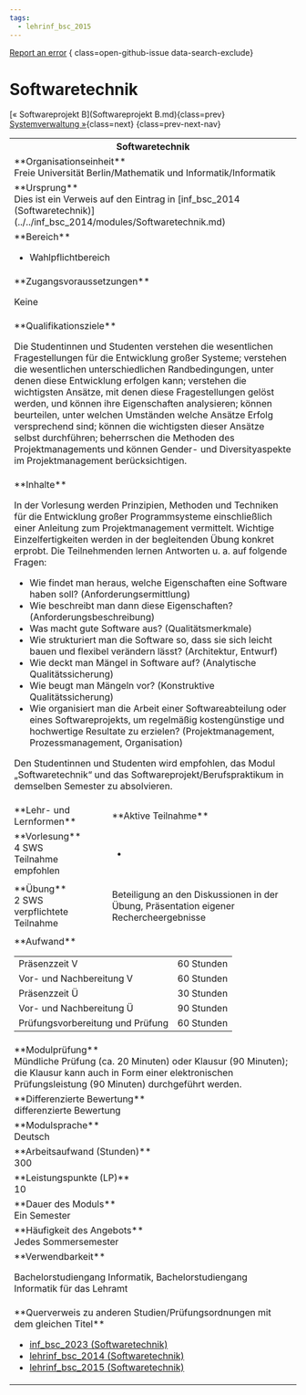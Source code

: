 ```yaml
---
tags:
  - lehrinf_bsc_2015
---
```

[Report an error](https://github.com/SGSSGene/FUB-SUP/issues/new?title=Error%20in%20%22Softwaretechnik%22&body=There%20seems%20to%20be%20an%20error%20in%20module%20%22Softwaretechnik%22%2E%0A%0A%3CDescribe%20here%20a%20slightly%20more%20detailed%20description%20of%20what%20is%20wrong%3E&labels=bug)
{ class=open-github-issue data-search-exclude}

# Softwaretechnik

[« Softwareprojekt B](Softwareprojekt B.md){class=prev}
[Systemverwaltung »](Systemverwaltung.md){class=next}
{class=prev-next-nav}

<table markdown id="moduledesc">
<tr markdown class="moduledesc_head"><th colspan="2">Softwaretechnik </th></tr>
<tr markdown><td colspan="2">**Organisationseinheit**   <br>Freie Universität Berlin/Mathematik und Informatik/Informatik</td></tr>
<tr markdown><td colspan="2">**Ursprung**<br>Dies ist ein Verweis auf den Eintrag in [inf_bsc_2014 (Softwaretechnik)](../../inf_bsc_2014/modules/Softwaretechnik.md)</td></tr>
<tr markdown><td colspan="2">**Bereich**<br>


- Wahlpflichtbereich

</td></tr>

<tr markdown><td colspan="2">**Zugangsvoraussetzungen** <br>

Keine


</td></tr>
<tr markdown><td colspan="2">**Qualifikationsziele**    <br>

Die Studentinnen und Studenten verstehen die wesentlichen Fragestellungen
für die Entwicklung großer Systeme; verstehen die wesentlichen
unterschiedlichen Randbedingungen, unter denen diese Entwicklung erfolgen
kann; verstehen die wichtigsten Ansätze, mit denen diese Fragestellungen
gelöst werden, und können ihre Eigenschaften analysieren; können beurteilen,
unter welchen Umständen welche Ansätze Erfolg versprechend sind; können die
wichtigsten dieser Ansätze selbst durchführen; beherrschen die Methoden des
Projektmanagements und können Gender- und Diversityaspekte im
Projektmanagement berücksichtigen.


</td></tr>
<tr markdown><td colspan="2">**Inhalte**                <br>

In der Vorlesung werden Prinzipien, Methoden und Techniken für die
Entwicklung großer Programmsysteme einschließlich einer Anleitung zum
Projektmanagement vermittelt. Wichtige Einzelfertigkeiten werden in der
begleitenden Übung konkret erprobt. Die Teilnehmenden lernen Antworten u. a.
auf folgende Fragen:

- Wie findet man heraus, welche Eigenschaften eine
  Software haben soll? (Anforderungsermittlung)
- Wie beschreibt man dann diese Eigenschaften? (Anforderungsbeschreibung)
- Was macht gute Software aus? (Qualitätsmerkmale)
- Wie strukturiert man die Software so, dass sie
  sich leicht bauen und flexibel verändern lässt? (Architektur, Entwurf)
- Wie deckt man Mängel in Software auf? (Analytische Qualitätssicherung)
- Wie beugt man Mängeln vor? (Konstruktive Qualitätssicherung)
- Wie organisiert man die Arbeit einer Softwareabteilung oder eines Softwareprojekts, um
  regelmäßig kostengünstige und hochwertige Resultate zu erzielen?
  (Projektmanagement, Prozessmanagement, Organisation)

Den Studentinnen und Studenten wird empfohlen, das Modul „Softwaretechnik“
und das Softwareprojekt/Berufspraktikum in demselben Semester zu
absolvieren.


</td></tr>

<tr markdown><td>**Lehr- und Lernformen**</td><td>**Aktive Teilnahme**</td></tr>
<tr markdown><td> **Vorlesung** <br>4 SWS <br> Teilnahme empfohlen</td><td>

-
</td></tr>
<tr markdown><td> **Übung** <br>2 SWS <br> verpflichtete Teilnahme</td><td>

Beteiligung an den Diskussionen in der Übung, Präsentation eigener Rechercheergebnisse
</td></tr>
<tr markdown><td colspan="2">**Aufwand**                <br>
<table class="aufwand_table">
<tr><td>Präsenzzeit V</td><td>60 Stunden</td></tr>
<tr><td>Vor- und Nachbereitung V</td><td>60 Stunden</td></tr>
<tr><td>Präsenzzeit Ü</td><td>30 Stunden</td></tr>
<tr><td>Vor- und Nachbereitung Ü</td><td>90 Stunden</td></tr>
<tr><td>Prüfungsvorbereitung und Prüfung</td><td>60 Stunden</td></tr>
</table>

</td></tr>
<tr markdown><td colspan="2">**Modulprüfung**             <br>Mündliche Prüfung (ca. 20 Minuten) oder Klausur (90 Minuten); die Klausur
kann auch in Form einer elektronischen Prüfungsleistung (90 Minuten)
durchgeführt werden.


</td></tr>
<tr markdown><td colspan="2">**Differenzierte Bewertung** <br>differenzierte Bewertung

</td></tr>
<tr markdown><td colspan="2">**Modulsprache**             <br>Deutsch</td></tr>
<tr markdown><td colspan="2">**Arbeitsaufwand (Stunden)** <br>300</td></tr>
<tr markdown><td colspan="2">**Leistungspunkte (LP)**     <br>10</td></tr>
<tr markdown><td colspan="2">**Dauer des Moduls**         <br>Ein Semester</td></tr>
<tr markdown><td colspan="2">**Häufigkeit des Angebots**  <br>Jedes Sommersemester</td></tr>
<tr markdown><td colspan="2">**Verwendbarkeit**           <br>

Bachelorstudiengang Informatik, Bachelorstudiengang Informatik für das
Lehramt


</td></tr>

<tr markdown><td colspan="2">**Querverweis zu anderen Studien/Prüfungsordnungen mit dem gleichen Titel**<br>


- [inf_bsc_2023 (Softwaretechnik)](../../inf_bsc_2023/modules/Softwaretechnik.md)
- [lehrinf_bsc_2014 (Softwaretechnik)](../../lehrinf_bsc_2014/modules/Softwaretechnik.md)
- [lehrinf_bsc_2015 (Softwaretechnik)](../../lehrinf_bsc_2015/modules/Softwaretechnik.md)

</td></tr>

</table>
